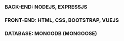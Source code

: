 ### BACK-END: NODEJS, EXPRESSJS
### FRONT-END: HTML, CSS, BOOTSTRAP, VUEJS
### DATABASE: MONGODB (MONGOOSE)
